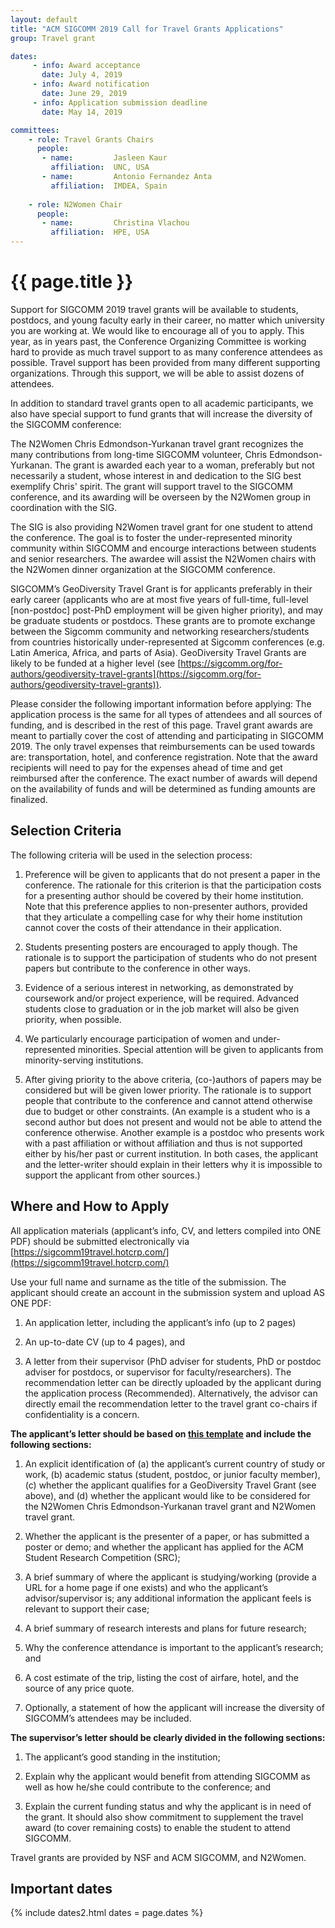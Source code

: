 ```yaml
---
layout: default
title: "ACM SIGCOMM 2019 Call for Travel Grants Applications"
group: Travel grant

dates:
     - info: Award acceptance
       date: July 4, 2019
     - info: Award notification
       date: June 29, 2019
     - info: Application submission deadline
       date: May 14, 2019

committees:
    - role: Travel Grants Chairs
      people:
       - name:         Jasleen Kaur         
         affiliation:  UNC, USA
       - name:         Antonio Fernandez Anta
         affiliation:  IMDEA, Spain
         
    - role: N2Women Chair
      people:
       - name:         Christina Vlachou
         affiliation:  HPE, USA
---
```


# {{ page.title }}
Support for SIGCOMM 2019 travel grants will be available to students, postdocs, and young faculty early in their career, no matter which university you are working at. We would like to encourage all of you to apply. This year, as in years past, the Conference Organizing Committee is working hard to provide as much travel support to as many conference attendees as possible. Travel support has been provided from many different supporting organizations. Through this support, we will be able to assist dozens of attendees. 

In addition to standard travel grants open to all academic participants, we also have special support to fund grants that will increase the diversity of the SIGCOMM conference:

The N2Women Chris Edmondson-Yurkanan travel grant recognizes the many contributions from long-time SIGCOMM volunteer, Chris Edmondson-Yurkanan. The grant is awarded each year to a woman, preferably but not necessarily a student, whose interest in and dedication to the SIG best exemplify Chris' spirit. The grant will support travel to the SIGCOMM conference, and its awarding will be overseen by the N2Women group in coordination with the SIG.

The SIG is also providing N2Women travel grant for one student to attend the conference. The goal is to foster the under-represented minority community within SIGCOMM and encourge interactions between students and senior researchers. The awardee will assist the N2Women chairs with the N2Women dinner organization at the SIGCOMM conference.

SIGCOMM’s GeoDiversity Travel Grant is for applicants preferably in their early career (applicants who are at most five years of full-time, full-level [non-postdoc] post-PhD employment will be given higher priority), and may be graduate students or postdocs. These grants are to promote exchange between the Sigcomm community and networking researchers/students from countries historically under-represented at Sigcomm conferences (e.g. Latin America, Africa, and parts of Asia). GeoDiversity Travel Grants are likely to be funded at a higher level (see [https://sigcomm.org/for-authors/geodiversity-travel-grants](https://sigcomm.org/for-authors/geodiversity-travel-grants)).

Please consider the following important information before applying: The application process is the same for all types of attendees and all sources of funding, and is described in the rest of this page. Travel grant awards are meant to partially cover the cost of attending and participating in SIGCOMM 2019. The only travel expenses that reimbursements can be used towards are: transportation, hotel, and conference registration. Note that the award recipients will need to pay for the expenses ahead of time and get reimbursed after the conference. The exact number of awards will depend on the availability of funds and will be determined as funding amounts are finalized.

## Selection Criteria
The following criteria will be used in the selection process:

1. Preference will be given to applicants that do not present a paper in the conference. The rationale for this criterion is that the participation costs for a presenting author should be covered by their home institution. Note that this preference applies to non-presenter authors, provided that they articulate a compelling case for why their home institution cannot cover the costs of their attendance in their application.

2. Students presenting posters are encouraged to apply though. The rationale is to support the participation of students who do not present papers but contribute to the conference in other ways.

3. Evidence of a serious interest in networking, as demonstrated by coursework and/or project experience, will be required. Advanced students close to graduation or in the job market will also be given priority, when possible.

4. We particularly encourage participation of women and under-represented minorities. Special attention will be given to applicants from minority-serving institutions.

5. After giving priority to the above criteria, (co-)authors of papers may be considered but will be given lower priority. The rationale is to support people that contribute to the conference and cannot attend otherwise due to budget or other constraints. (An example is a student who is a second author but does not present and would not be able to attend the conference otherwise. Another example is a postdoc who presents work with a past affiliation or without affiliation and thus is not supported either by his/her past or current institution. In both cases, the applicant and the letter-writer should explain in their letters why it is impossible to support the applicant from other sources.)

## Where and How to Apply
All application materials (applicant’s info, CV, and letters compiled into ONE PDF) should be submitted electronically via [https://sigcomm19travel.hotcrp.com/](https://sigcomm19travel.hotcrp.com/)

Use your full name and surname as the title of the submission. The applicant should create an account in the submission system and upload AS ONE PDF:

1. An application letter, including the applicant’s info (up to 2 pages)

2. An up-to-date CV (up to 4 pages), and

3. A letter from their supervisor (PhD adviser for students, PhD or postdoc adviser for postdocs, or supervisor for faculty/researchers). The recommendation letter can be directly uploaded by the applicant during the application process (Recommended). Alternatively, the advisor can directly email the recommendation letter to the travel grant co-chairs if confidentiality is a concern.


**The applicant’s letter should be based on <a href="{{site.baseurl}}/files/travel_grant/2019_Sigcomm_Travel_Grant_Application_Form.pdf" target="_blank">this template</a> and include the following sections:**

1. An explicit identification of (a) the applicant’s current country of study or work, (b) academic status (student, postdoc, or junior faculty member), (c) whether the applicant qualifies for a GeoDiversity Travel Grant (see above), and (d) whether the applicant would like to be considered for the N2Women Chris Edmondson-Yurkanan travel grant and N2Women travel grant.

2. Whether the applicant is the presenter of a paper, or has submitted a poster or demo; and whether the applicant has applied for the ACM Student Research Competition (SRC);

3. A brief summary of where the applicant is studying/working (provide a URL for a home page if one exists) and who the applicant’s advisor/supervisor is; any additional information the applicant feels is relevant to support their case;

4. A brief summary of research interests and plans for future research;

5. Why the conference attendance is important to the applicant’s research; and

6. A cost estimate of the trip, listing the cost of airfare, hotel, and the source of any price quote.

7. Optionally, a statement of how the applicant will increase the diversity of SIGCOMM’s attendees may be included.

**The supervisor’s letter should be clearly divided in the following sections:**

1. The applicant’s good standing in the institution;

2. Explain why the applicant would benefit from attending SIGCOMM as well as how he/she could contribute to the conference; and

3. Explain the current funding status and why the applicant is in need of the grant. It should also show commitment to supplement the travel award (to cover remaining costs) to enable the student to attend SIGCOMM.

Travel grants are provided by NSF and ACM SIGCOMM, and N2Women.


## <i class="fa fa-calendar"></i> Important dates

{% include dates2.html dates = page.dates %}

